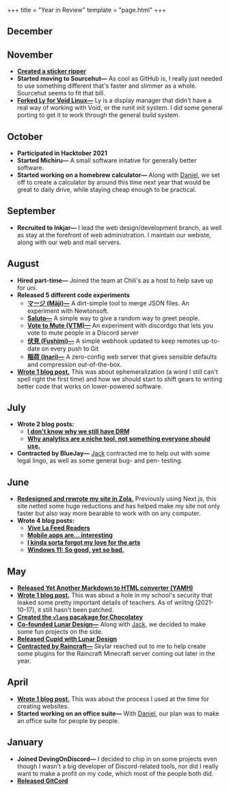 +++
title = "Year in Review"
template = "page.html"
+++

## December

## November
- **[Created a sticker ripper](https://git.sr.ht/~doamatto/sticker-me)**
- **Started moving to Sourcehut—** As cool as GitHub is, I really just needed to use something different that's faster and slimmer as a whole. Sourcehut seems to fit that bill.
- **[Forked Ly for Void Linux—](https://github.com/doamatto/ly)** Ly is a display manager that didn't have a real way of working with Void, or the runit init system. I did some general porting to get it to work through the general build system.

## October
- **Participated in Hacktober 2021**
- **Started Michiru—** A small software initative for generally better software.
- **Started working on a homebrew calculator—** Along with [Daniel](https://cyckl.net), we set off to create a calculator by around this time next year that would be great to daily drive, while staying cheap enough to be practical.

## September
- **Recruited to Inkjar—** I lead the web design/development branch, as well as stay at the forefront of web administration. I maintain our webiste, along with our web and mail servers. 

## August
- **Hired part-time—** Joined the team at Chili's as a host to help save up for uni.
- **Released 5 different code experiments**
  - [**マージ (Māji)—**](/projects/maji/) A dirt-simple tool to merge JSON files. An experiment with Newtonsoft.
  - [**Saluto—**](/projects/saluto/) A simple way to give a random way to greet people.
  - [**Vote to Mute (VTM)—**](/projects/vote-to-mute/) An experiment with discordgo that lets you vote to mute people in a Discord server
  - [**伏見 (Fushimi)—**](/projects/fushimi/) A simple webhook updated to keep remotes up-to-date on every push to Git
  - [**稲荷 (Inari)—**](/projects/maji/) A zero-config web server that gives sensible defaults and compression out-of-the-box.
- [**Wrote 1 blog post.**](/blog/electronics-are-following-the-wrong-law/) This was about ephemeralization (a word I still can't spell right the first time) and how we should start to shift gears to writing better code that works on lower-powered software.

## July
- **Wrote 2 blog posts:**
  - [**I don't know why we still have DRM**](/blog/idk-why-we-have-drm/)
  - [**Why analytics are a niche tool, not something everyone should use.**](/blog/why-analytics-are-a-niche-tool/)
- **Contracted by BlueJay—** [Jack](https://jackmerrill.com) contracted me to help out with some legal lingo, as well as some general bug- and pen- testing.

## June
- [**Redesigned and rewrote my site in Zola.**](https://github.com/doamatto/doamatto.xyz/pull/206) Previously using Next.js, this site netted some huge reductions and has helped make my site not only faster but also way more bearable to work with on any computer.
- **Wrote 4 blog posts:**
  - [**Vive La Feed Readers**](/blog/vive-la-feed-readers/)
  - [**Mobile apps are... interesting**](/blog/mobile-apps-are-interesting/)
  - [**I kinda sorta forgot my love for the arts**](/blog/forgot-my-love-for-the-arts/)
  - [**Windows 11: So good, yet so bad.**](/blog/windows-11-early-thoughts/)

## May
- [**Released Yet Another Markdown to HTML converter (YAMH)**](/projects/yamh/)
- [**Wrote 1 blog post.**](/blog/a-hole-in-exchange/) This was about a hole in my school's security that leaked some pretty important details of teachers. As of wriitng (2021-10-17), it still hasn't been patched.
- [**Created the `vlang` pacakage for Chocolatey**](https://community.chocolatey.org/packages/vlang)
- [**Co-founded Lunar Design—**](https://github.com/designbylunar) Along with [Jack](https://jackmerrill.com), we decided to make some fun projects on the side.
- [**Released Cupid with Lunar Design**](https://github.com/designbylunar/cupid)
- [**Contracted by Raincraft—**](https://github.com/raincraft) Skylar reached out to me to help create some plugins for the Raincraft Minecraft server coming out later in the year.

## April
- [**Wrote 1 blog post.**](/blog/my-web-design-process/) This was about the process I used at the time for creating websites. 
- **Started working on an office suite—** With [Daniel](https://cyckl.net), our plan was to make an office suite for people by people.

## January
- **Joined DevingOnDiscord—** I decided to chip in on some projects even though I wasn't a big developer of Discord-related tools, nor did I really want to make a profit on my code, which most of the people both did.
- [**Released GitCord**](/projects/gitcord/)
